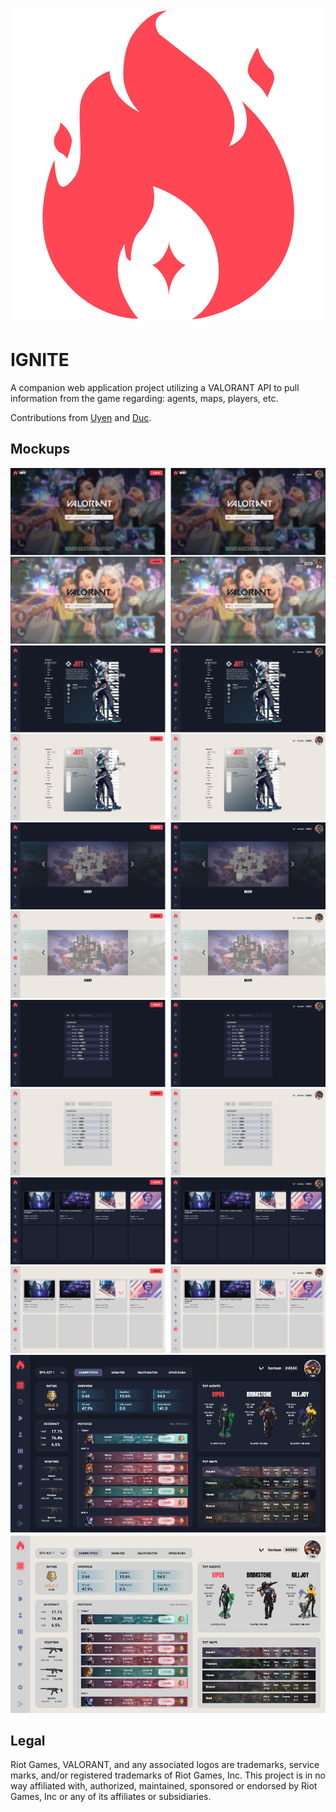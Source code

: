  ![IGNITE logo](images/logo.png)
# IGNITE
A companion web application project utilizing a VALORANT API to pull information from the game regarding: agents, maps, players, etc.

Contributions from [Uyen](https://github.com/nguyeud) and [Duc](https://github.com/illumki).

## Mockups
![Landing](images/mockups/landing.png)
![Agents](images/mockups/agents.png)
![Maps](images/mockups/maps.png)
![Leaderboard](images/mockups/leaderboard.png)
![News](images/mockups/news.png)
![Dashboard](images/mockups/dashboard.png)

## Legal
Riot Games, VALORANT, and any associated logos are trademarks, service marks, and/or registered trademarks of Riot Games, Inc. This project is in no way affiliated with, authorized, maintained, sponsored or endorsed by Riot Games, Inc or any of its affiliates or subsidiaries.
